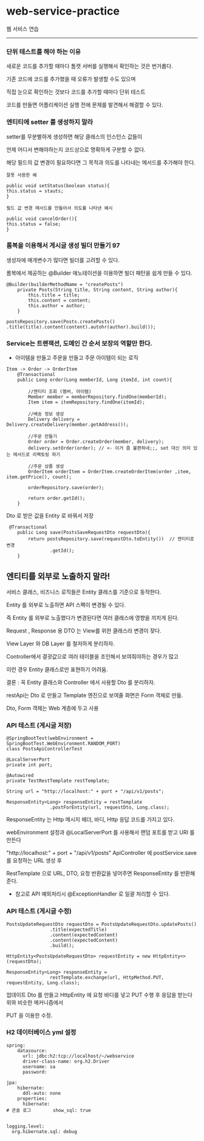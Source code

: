 # web-service-practice
웹 서비스 연습
- - -

### 단위 테스트를 해야 하는 이유
새로운 코드를 추가할 때마다 톰캣 서버를 실행해서 확인하는 것은 번거롭다. 

기존 코드에 코드를 추가했을 때 오류가 발생할 수도 있으며

직접 눈으로 확인하는 것보다 코드를 추가할 때마다 단위 테스트

코드를 만들면 어플리케이션 실행 전에 문제를 발견해서 해결할 수 있다.


### 엔티티에 setter 를 생성하지 말라
setter를 무분별하게 생성하면 해당 클래스의 인스턴스 값들이

언제 어디서 변해야하는지 코드상으로 명확하게 구분할 수 없다. 

해당 필드의 값 변경이 필요하다면 그 목적과 의도를 나타내는 메서드를 추가해야 한다.

```
잘못 사용한 예

public void setStatus(boolean status){
this.status = stauts;
}  

필드 값 변경 메서드를 만들어서 의도를 나타낸 예시

public void cancelOrder(){
this.status = false;
}
```

### 롬복을 이용해서 게시글 생성 빌더 만들기  97
생성자에 매개변수가 많다면 빌더를 고려할 수 있다.

롬복에서 제공하는 @Builder 애노테이션을 이용하면 빌더 패턴을 쉽게 만들 수 있다.

```
@Builder(builderMethodName = "createPosts")
    private Posts(String title, String content, String author){
        this.title = title;
        this.content = content;
        this.author = author;
    }
    
postsRepository.save(Posts.createPosts()
.title(title).content(content).autohr(author).build());
```

### Service는 트랜잭션, 도메인 간 순서 보장의 역할만 한다. 

* 아이템을 만들고 주문을 만들고 주문 아이템이 되는 로직
```
Item -> Order -> OrderItem
    @Transactional
    public Long order(Long memberId, Long itemId, int count){

        //엔티티 조회 (멤버, 아이템)
        Member member = memberRepository.findOne(memberId);
        Item item = itemRepository.findOne(itemId);

        //배송 정보 생성
        Delivery delivery = Delivery.createDelivery(member.getAddress());

        //주문 만들기
        Order order = Order.createOrder(member, delivery);
        delivery.setOrder(order); // <- 이거 좀 불편하네;;, set 대신 의미 있는 메서드로 리팩토링 하기

        //주문 상품 생성
        OrderItem orderItem = OrderItem.createOrderItem(order ,item, item.getPrice(), count);

        orderRepository.save(order);

        return order.getId();
    }
```    

Dto 로 받은 값을 Entity 로 바꿔서 저장

```
 @Transactional
    public Long save(PostsSaveRequestDto requestDto){
        return postsRepository.save(requestDto.toEntity())  // 엔티티로 변경
                .getId();
    }
```

## 엔티티를 외부로 노출하지 말라!
서비스 클래스, 비즈니스 로직들은 Entity 클래스를 기준으로 동작한다.

Entity 를 외부로 노출하면 API 스펙이 변경될 수 있다.

즉 Entity 를 외부로 노출했다가 변경된다면 여러 클래스에 영향을 끼치게 된다.

Request , Response 용 DTO 는 View를 위한 클래스라 변경이 잦다.

View Layer 와 DB Layer 를 철저하게 분리하자.

Controller에서 결괏값으로 여러 테이블을 조인해서 보여줘야하는 경우가 많고

이런 경우 Entity 클래스로만 표현하기 어려움.

결론 : 꼭 Entity 클래스와 Controller 에서 사용할 Dto 를 분리하자.

restApi는 Dto 로 만들고 Template 엔진으로 보여줄 화면은 Form 객체로 만듦.

Dto, Form 객체는 Web 계층에 두고 사용


### API 테스트 (게시글 저장)
```
@SpringBootTest(webEnvironment = SpringBootTest.WebEnvironment.RANDOM_PORT)
class PostsApiControllerTest

@LocalServerPort 
private int port;

@Autowired
private TestRestTemplate restTemplate;

String url = "http://localhost:" + port + "/api/v1/posts";

ResponseEntity<Long> responseEntity = restTemplate
                .postForEntity(url, requestDto, Long.class);

```
ResponseEntity 는 Http 메시지 헤더, 바디, Http 응답 코드를 가지고 있다.

webEnvironment 설정과 @LocalServerPort 를 사용해서 랜덤 포트를 받고 URI 를 만든다

"http://localhost:" + port + "/api/v1/posts" ApiController 에 postService.save 를 요청하는 URL 생성 후 

RestTemplate 으로 URL, DTO, 요청 반환값을 넣어주면 ResponseEntity 를 반환해준다.


* 참고로 API 예외처리시 @ExceptionHandler 로 일괄 처리할 수 있다.

### API 테스트 (게시글 수정)
```
PostsUpdateRequestDto requestDto = PostsUpdateRequestDto.updatePosts()
                .title(expectedTitle)
                .content(expectedContent)
                .content(expectedContent)
                .build();

HttpEntity<PostsUpdateRequestDto> requestEntity = new HttpEntity<>(requestDto);

ResponseEntity<Long> responseEntity =
                restTemplate.exchange(url, HttpMethod.PUT, requestEntity, Long.class);
```
업데이트 Dto 를 만들고 HttpEntity 에 요청 바디를 넣고 PUT 수행 후 응답을 받는다 위와 비슷한 메커니즘에서

PUT 을 이용한 수정.

### H2 데이터베이스 yml 설정
```
spring:
    datasource:
      url: jdbc:h2:tcp://localhost/~/webservice
      driver-class-name: org.h2.Driver
      username: sa
      password:

jpa:
    hibernate:
      ddl-auto: none
    properties:
      hibernate:
# 콘솔 로그        show_sql: true


logging.level:
  org.hibernate.sql: debug
```

